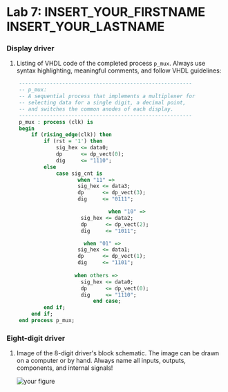 # Lab 7: INSERT_YOUR_FIRSTNAME INSERT_YOUR_LASTNAME

### Display driver

1. Listing of VHDL code of the completed process `p_mux`. Always use syntax highlighting, meaningful comments, and follow VHDL guidelines:

```vhdl
    --------------------------------------------------------
    -- p_mux:
    -- A sequential process that implements a multiplexer for
    -- selecting data for a single digit, a decimal point,
    -- and switches the common anodes of each display.
    --------------------------------------------------------
    p_mux : process (clk) is
    begin
        if (rising_edge(clk)) then
            if (rst = '1') then
                sig_hex <= data0;
                dp      <= dp_vect(0);
                dig     <= "1110";
            else
                case sig_cnt is
                       when "11" =>
                       sig_hex <= data3;
                       dp      <= dp_vect(3);
                       dig     <= "0111";

                                 when "10" =>
                        sig_hex <= data2;
                        dp      <= dp_vect(2);
                        dig     <= "1011";

                         when "01" =>
                       sig_hex <= data1;
                       dp      <= dp_vect(1);
                       dig     <= "1101";
                       
                      when others =>
                        sig_hex <= data0;
                        dp      <= dp_vect(0);
                        dig     <= "1110";
                            end case;
            end if;
        end if;
    end process p_mux;
```

### Eight-digit driver

1. Image of the 8-digit driver's block schematic. The image can be drawn on a computer or by hand. Always name all inputs, outputs, components, and internal signals!

   ![your figure]()
